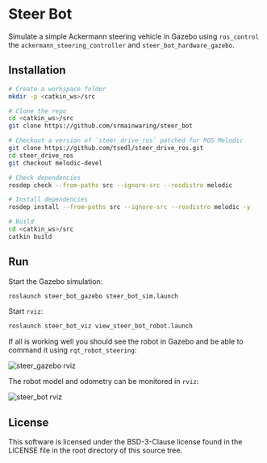 # Steer Bot

Simulate a simple Ackermann steering vehicle in Gazebo using `ros_control`
the `ackermann_steering_controller` and `steer_bot_hardware_gazebo`.

## Installation

```bash
# Create a workspace folder
mkdir -p <catkin_ws>/src

# Clone the repo
cd <catkin_ws>/src
git clone https://github.com/srmainwaring/steer_bot

# Checkout a version of `steer_drive_ros` patched for ROS Melodic
git clone https://github.com/tsedl/steer_drive_ros.git
cd steer_drive_ros
git checkout melodic-devel

# Check dependencies
rosdep check --from-paths src --ignore-src --rosdistro melodic

# Install dependencies
rosdep install --from-paths src --ignore-src --rosdistro melodic -y

# Build
cd <catkin_ws>/src
catkin build
```

## Run

Start the Gazebo simulation:

```bash
roslaunch steer_bot_gazebo steer_bot_sim.launch
```

Start `rviz`:

```bash
roslaunch steer_bot_viz view_steer_bot_robot.launch
```

If all is working well you should see the robot in Gazebo and be able to
command it using `rqt_robot_steering`:

![steer_gazebo rviz](https://raw.githubusercontent.com/wiki/srmainwaring/steer_bot/images/steer_bot_gazebo.png)

The robot model and odometry can be monitored in `rviz`: 

![steer_bot rviz](https://raw.githubusercontent.com/wiki/srmainwaring/steer_bot/images/steer_bot_rviz.png)


## License

This software is licensed under the BSD-3-Clause license found in the
LICENSE file in the root directory of this source tree.
